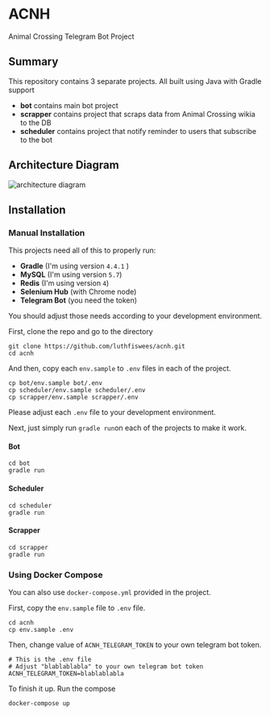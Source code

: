# ACNH
Animal Crossing Telegram Bot Project

## Summary 

This repository contains 3 separate projects. All built using Java with Gradle support
- **bot** contains main bot project
- **scrapper** contains project that scraps data from Animal Crossing wikia to the DB
- **scheduler** contains project that notify reminder to users that subscribe to the bot

## Architecture Diagram

![architecture diagram](/home/luthfiswees/Documents/acnh/acnh-diagram.png)



## Installation

###  Manual Installation

This projects need all of this to properly run:

- **Gradle** (I'm using version `4.4.1` )
- **MySQL** (I'm using version `5.7`)
- **Redis** (I'm using version `4`) 
- **Selenium Hub** (with Chrome node)
- **Telegram Bot** (you need the token)

You should adjust those needs according to your development environment.

First, clone the repo and go to the directory

```
git clone https://github.com/luthfiswees/acnh.git
cd acnh
```

And then, copy each `env.sample` to `.env` files in each of the project.

```
cp bot/env.sample bot/.env
cp scheduler/env.sample scheduler/.env
cp scrapper/env.sample scrapper/.env
```

Please adjust each `.env` file to your development environment.

Next, just simply run `gradle run`on each of the projects to make it work.

#### Bot

```
cd bot
gradle run
```

#### Scheduler

```
cd scheduler
gradle run
```

#### Scrapper

```
cd scrapper
gradle run
```

### Using Docker Compose

You can also use `docker-compose.yml` provided in the project.

First, copy the `env.sample` file to `.env` file.

```
cd acnh
cp env.sample .env
```

 Then, change value of `ACNH_TELEGRAM_TOKEN` to your own telegram bot token.

```
# This is the .env file
# Adjust "blablablabla" to your own telegram bot token
ACNH_TELEGRAM_TOKEN=blablablabla
```

To finish it up. Run the compose

```
docker-compose up
```

